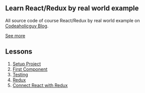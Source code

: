 Learn React/Redux by real world example
---------------------------------------

All source code of course React/Redux by real world example on [Codeaholicguy Blog](https://codeaholicguy.com/). 

[See more](https://codeaholicguy.com/category/react/)

Lessons
-------

1. [Setup Project](https://codeaholicguy.com/2016/06/28/hoc-reactredux-qua-vi-du-thuc-te-khoi-tao-project/)
2. [First Component](https://codeaholicguy.com/2016/07/19/hoc-reactredux-qua-vi-du-thuc-te-viet-component-dau-tien/)
3. [Testing](https://codeaholicguy.com/2016/07/26/hoc-reactredux-qua-vi-du-thuc-te-testing/)
4. [Redux](https://codeaholicguy.com/2016/08/16/hoc-reactredux-qua-vi-du-thuc-te-redux/)
5. [Connect React with Redux](https://codeaholicguy.com/2016/09/06/hoc-reactredux-qua-vi-du-thuc-te-ket-noi-react-voi-redux/)

